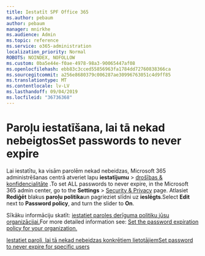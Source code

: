 ```yaml
---
title: Iestatīt SPF Office 365
ms.author: pebaum
author: pebaum
manager: mnirkhe
ms.audience: Admin
ms.topic: reference
ms.service: o365-administration
localization_priority: Normal
ROBOTS: NOINDEX, NOFOLLOW
ms.custom: 0ba5e44e-f0ae-4978-98a3-90065447af08
ms.openlocfilehash: ebb83c3cced55856963fa1784dd72760838366ca
ms.sourcegitcommit: a256e8680379c006287ae30996763051c4d9ff85
ms.translationtype: MT
ms.contentlocale: lv-LV
ms.lasthandoff: 09/04/2019
ms.locfileid: "36736368"
---
```

# <a name="set-passwords-to-never-expire"></a><span data-ttu-id="757fe-102">Paroļu iestatīšana, lai tā nekad nebeigtos</span><span class="sxs-lookup"><span data-stu-id="757fe-102">Set passwords to never expire</span></span> 

<span data-ttu-id="757fe-103">Lai iestatītu, ka visām parolēm nekad nebeidzas, Microsoft 365 administrēšanas centrā atveriet lapu **iestatījumu** > [drošības &amp; konfidencialitāte](https://portal.office.com/adminportal/home#/settings/security) .</span><span class="sxs-lookup"><span data-stu-id="757fe-103">To set ALL passwords to never expire, in the Microsoft 365 admin center, go to the **Settings** > [Security &amp; Privacy](https://portal.office.com/adminportal/home#/settings/security) page.</span></span> <span data-ttu-id="757fe-104">Atlasiet **Rediģēt** blakus **paroļu politika**un pagrieziet slīdni uz **ieslēgts**.</span><span class="sxs-lookup"><span data-stu-id="757fe-104">Select **Edit** next to **Password policy**, and turn the slider to **On**.</span></span>
  
<span data-ttu-id="757fe-105">Sīkāku informāciju skatīt: [iestatiet paroles derīguma politiku jūsu organizācijai.](https://docs.microsoft.com/office365/admin/manage/set-password-expiration-policy)</span><span class="sxs-lookup"><span data-stu-id="757fe-105">For more detailed information see: [Set the password expiration policy for your organization.](https://docs.microsoft.com/office365/admin/manage/set-password-expiration-policy)</span></span>
  
[<span data-ttu-id="757fe-106">Iestatiet paroli, lai tā nekad nebeidzas konkrētiem lietotājiem</span><span class="sxs-lookup"><span data-stu-id="757fe-106">Set password to never expire for specific users</span></span>](https://docs.microsoft.com/office365/admin/add-users/set-password-to-never-expire)
  
